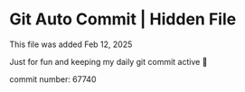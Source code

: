 # Git Auto Commit | Hidden File

This file was added Feb 12, 2025

Just for fun and keeping my daily git commit active 🤪

commit number: 67740
